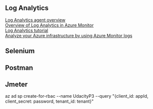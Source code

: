  ## Log Analytics 
[Log Analytics agent overview](https://docs.microsoft.com/en-us/azure/azure-monitor/agents/log-analytics-agent)  
[Overview of Log Analytics in Azure Monitor](https://docs.microsoft.com/en-us/azure/azure-monitor/logs/log-analytics-overview)  
[Log Analytics tutorial](https://docs.microsoft.com/en-us/azure/azure-monitor/logs/log-analytics-tutorial)  
[Analyze your Azure infrastructure by using Azure Monitor logs](https://docs.microsoft.com/en-us/learn/modules/analyze-infrastructure-with-azure-monitor-logs/?WT.mc_id=cloudskillschallenge_8351edfe-a67a-46d4-81cd-6439844b72ac)  
## Selenium

## Postman

## Jmeter


az ad sp create-for-rbac --name UdacityP3 --query "{client_id: appId, client_secret: password, tenant_id: tenant}"